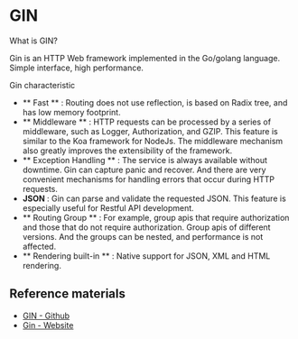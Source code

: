 # GIN

What is GIN?

Gin is an HTTP Web framework implemented in the Go/golang language. Simple interface, high performance.

Gin characteristic

- ** Fast ** : Routing does not use reflection, is based on Radix tree, and has low memory footprint.
- ** Middleware ** : HTTP requests can be processed by a series of middleware, such as Logger, Authorization, and GZIP. This feature is similar to the Koa framework for NodeJs. The middleware mechanism also greatly improves the extensibility of the framework.
- ** Exception Handling ** : The service is always available without downtime. Gin can capture panic and recover. And there are very convenient mechanisms for handling errors that occur during HTTP requests.
- **JSON** : Gin can parse and validate the requested JSON. This feature is especially useful for Restful API development.
- ** Routing Group ** : For example, group apis that require authorization and those that do not require authorization. Group apis of different versions. And the groups can be nested, and performance is not affected.
- ** Rendering built-in ** : Native support for JSON, XML and HTML rendering.

## Reference materials

- [GIN - Github](https://github.com/gin-gonic/gin)
- [Gin - Website](https://gin-gonic.com/)
